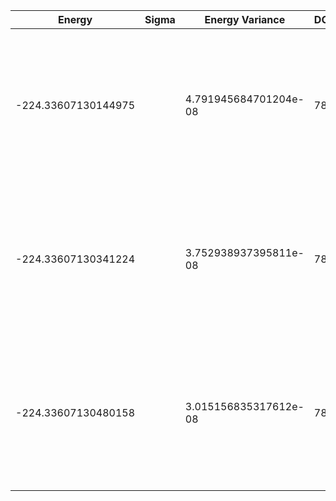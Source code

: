 | Energy              | Sigma | Energy Variance       | DOF | Einf                | Method                                                       | Reference |
|---------------------|-------|-----------------------|-----|---------------------|--------------------------------------------------------------|-----------|
| -224.33607130144975 |       | 4.791945684701204e-08 | 78  | -219.09062489172453 | DMRG (bond dimension 310) using fork tensor product states with U(1) symmetries for charge and spin sector | TODO: ask Xiaodong |
| -224.33607130341224 |       | 3.752938937395811e-08 | 78  | -219.09062489172453 | DMRG (bond dimension 330) using fork tensor product states with U(1) symmetries for charge and spin sector | TODO: ask Xiaodong |
| -224.33607130480158 |       | 3.015156835317612e-08 | 78  | -219.09062489172453 | DMRG (bond dimension 350) using fork tensor product states with U(1) symmetries for charge and spin sector | TODO: ask Xiaodong |
